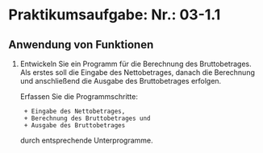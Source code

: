 # Praktikumsaufgabe: Nr.: 03-1.1
## Anwendung von Funktionen
1. Entwickeln Sie ein Programm für die Berechnung des Bruttobetrages.
Als erstes soll die Eingabe des Nettobetrages, danach die Berechnung und
anschließend die Ausgabe des Bruttobetrages erfolgen.

	Erfassen Sie die Programmschritte:

		+ Eingabe des Nettobetrages,
		+ Berechnung des Bruttobetrages und
		+ Ausgabe des Bruttobetrages

	durch entsprechende Unterprogramme.